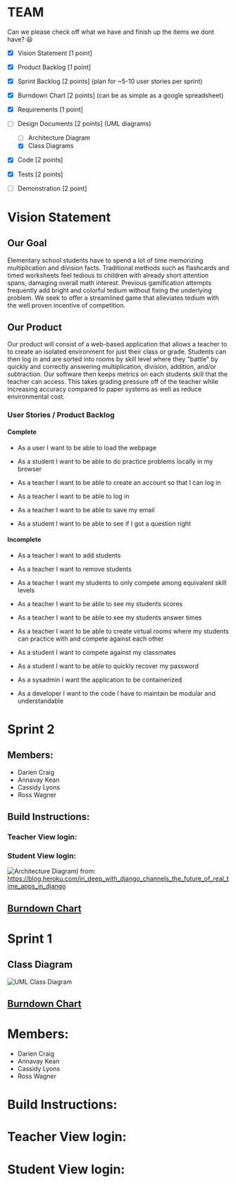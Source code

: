 # TEAM
Can we please check off what we have and finish up the items we dont have? :smiley:

- [x] Vision Statement [1 point]

- [X] Product Backlog [1 point]

- [X] Sprint Backlog [2 points] (plan for ~5-10 user stories per sprint)
- [X] Burndown Chart [2 points] (can be as simple as a google spreadsheet)
- [x] Requirements [1 point]
- [ ] Design Documents [2 points] (UML diagrams)
  - [ ] Architecture Diagram
  - [x] Class Diagrams
- [x] Code [2 points]
- [x] Tests [2 points]
- [ ] Demonstration [2 point]


# **Vision Statement**

## **Our Goal**

Elementary school students have to spend a lot of time memorizing multiplication and division facts.  Traditional methods such as flashcards and timed worksheets feel tedious to children with already short attention spans, damaging overall math interest.  Previous gamification attempts frequently add bright and colorful tedium without fixing the underlying problem.  We seek to offer a streamlined game that alleviates tedium with the well proven incentive of competition.


## **Our Product**

Our product will consist of a web-based application that allows a teacher to to create an isolated environment for just their class or grade.  Students can then log in and are sorted into rooms by skill level where they "battle" by quickly and correctly answering multiplication, division, addition, and/or subtraction.  Our software then keeps metrics on each students skill that the teacher can access.  This takes grading pressure off of the teacher while increasing accuracy compared to paper systems as well as reduce environmental cost.  

### **User Stories / Product Backlog**
#### **Complete**
* As a user I want to be able to load the webpage

* As a student I want to be able to do practice problems locally in my browser

* As a teacher I want to be able to create an account so that I can log in

* As a teacher I want to be able to log in
* As a teacher I want to be able to save my email
* As a student I want to be able to see if I got a question right



#### **Incomplete**
* As a teacher I want to add students

* As a teacher I want to remove students

* As a teacher I want my students to only compete among equivalent skill levels

* As a teacher I want to be able to see my students scores

* As a teacher I want to be able to see my students answer times

* As a teacher I want to be able to create virtual rooms where my students can practice with and compete against each other

* As a student I want to compete against my classmates

* As a student I want to be able to quickly recover my password

* As a sysadmin I want the application to be containerized

* As a developer I want to the code I have to maintain be modular and understandable

# Sprint 2


## Members:
* Darien Craig
* Annavay Kean
* Cassidy Lyons
* Ross Wagner

## Build Instructions:  


### Teacher View login:


### Student View login:

![Architecture  Diagram](https://raw.githubusercontent.com/Fun-Team-Name/Koeus/master/Documentation/djangoChannelWebSoc.png))
from: https://blog.heroku.com/in_deep_with_django_channels_the_future_of_real_time_apps_in_django


## [**Burndown Chart**](https://docs.google.com/spreadsheets/d/1HtfZup9SnPOCrz9b8pf-G5Kyj8an78QmAuQqOf-cqz8/edit#gid=0)

##

# Sprint 1

## **Class Diagram**

![UML Class Diagram](https://raw.githubusercontent.com/Fun-Team-Name/Koeus/master/Documentation/UML%20Class%20Diagram.png)

## [**Burndown Chart**](https://docs.google.com/spreadsheets/d/19vf88oTctJ-OZ2_OGCEM8ZfFbThggKwMdxrUroNmdWw/edit?usp=sharing)


# Members:
* Darien Craig
* Annavay Kean
* Cassidy Lyons
* Ross Wagner

# Build Instructions:  


# Teacher View login:


# Student View login:
